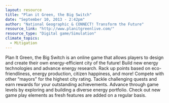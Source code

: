 ```yaml
---
layout: resource
title: "Plan it Green, the Big Switch"
date: "September 10, 2013 - 2:42pm"
author: "National Geographic & CONNECT! Transform the Future"
resource_link: "http://www.planitgreenlive.com/"
resource_type: "Digital game/Simulation"
climate_topics:
  - Mitigation
---
```


Plan It Green, the Big Switch is an online game that allows players to design and create their own energy-efficient city of the future! Build new energy technologies and advance energy research. Rack up points based on eco-friendliness, energy production, citizen happiness, and more! Compete with other “mayors” for the highest city rating. Tackle challenging quests and earn rewards for your outstanding achievements. Advance through game levels by exploring and building a diverse energy portfolio. Check out new game play elements as fresh features are added on a regular basis.
